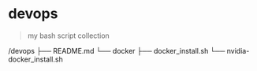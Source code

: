 # devops
> my bash script collection

/devops
├── README.md
└── docker
    ├── docker_install.sh
    └── nvidia-docker_install.sh
